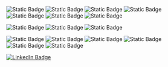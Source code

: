 ![Static Badge](https://img.shields.io/badge/C%2B%2B-00599C?style=for-the-badge&logo=c%2B%2B&logoColor=white)
![Static Badge](https://img.shields.io/badge/Dart-0175C2?style=for-the-badge&logo=dart&logoColor=white)
![Static Badge](https://img.shields.io/badge/JavaScript-323330?style=for-the-badge&logo=javascript&logoColor=F7DF1E)
![Static Badge](https://img.shields.io/badge/TypeScript-007ACC?style=for-the-badge&logo=typescript&logoColor=white)
![Static Badge](https://img.shields.io/badge/Kotlin-B125EA?style=for-the-badge&logo=kotlin&logoColor=white)
![Static Badge](https://img.shields.io/badge/PLSQL-F80000?style=for-the-badge&logo=oracle&logoColor=black)
![Static Badge](https://img.shields.io/badge/Python-FFD43B?style=for-the-badge&logo=python&logoColor=blue)

![Static Badge](https://img.shields.io/badge/Flutter-02569B?style=for-the-badge&logo=flutter&logoColor=white)
![Static Badge](https://img.shields.io/badge/Capacitor-119EFF?style=for-the-badge&logo=Capacitor&logoColor=white)
![Static Badge](https://img.shields.io/badge/React_Native-20232A?style=for-the-badge&logo=react&logoColor=61DAFB)


![Static Badge](https://img.shields.io/badge/MongoDB-4EA94B?style=for-the-badge&logo=mongodb&logoColor=white)
![Static Badge](https://img.shields.io/badge/Neo4j-018bff?style=for-the-badge&logo=neo4j&logoColor=white)
![Static Badge](https://img.shields.io/badge/PostgreSQL-316192?style=for-the-badge&logo=postgresql&logoColor=white)
![Static Badge](https://img.shields.io/badge/redis-%23DD0031.svg?&style=for-the-badge&logo=redis&logoColor=white)
![Static Badge](https://img.shields.io/badge/Supabase-181818?style=for-the-badge&logo=supabase&logoColor=green)
![Static Badge](https://img.shields.io/badge/firebase-ffca28?style=for-the-badge&logo=firebase&logoColor=black)



<div id="badges">
  <a href="https://www.linkedin.com/in/luis-felipe-nicolau/">
    <img src="https://img.shields.io/badge/LinkedIn-blue?style=for-the-badge&logo=linkedin&logoColor=white" alt="LinkedIn Badge"/>
  </a>
</div>
